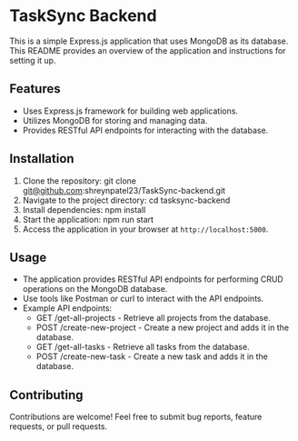 # TaskSync Backend

This is a simple Express.js application that uses MongoDB as its database. This README provides an overview of the application and instructions for setting it up.

## Features

- Uses Express.js framework for building web applications.
- Utilizes MongoDB for storing and managing data.
- Provides RESTful API endpoints for interacting with the database.

## Installation

1. Clone the repository: git clone git@github.com:shreynpatel23/TaskSync-backend.git
2. Navigate to the project directory: cd tasksync-backend
3. Install dependencies: npm install
4. Start the application: npm run start
5. Access the application in your browser at `http://localhost:5000`.

## Usage

- The application provides RESTful API endpoints for performing CRUD operations on the MongoDB database.
- Use tools like Postman or curl to interact with the API endpoints.
- Example API endpoints:
  - GET /get-all-projects - Retrieve all projects from the database.
  - POST /create-new-project - Create a new project and adds it in the database.
  - GET /get-all-tasks - Retrieve all tasks from the database.
  - POST /create-new-task - Create a new task and adds it in the database.

## Contributing

Contributions are welcome! Feel free to submit bug reports, feature requests, or pull requests.
